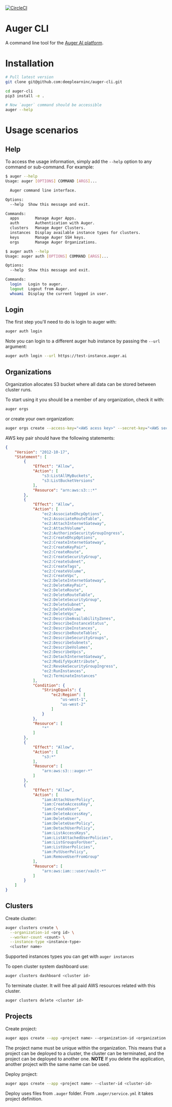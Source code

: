 [![CircleCI](https://circleci.com/gh/deeplearninc/auger-cli.svg?style=shield&circle-token=4f5b3d5d345f38b5bce6b267251a03c1ed52708b)](https://circleci.com/gh/deeplearninc/auger-cli)

# Auger CLI

A command line tool for the [Auger AI platform](https://auger.ai).

# Installation

```sh
# Pull latest version
git clone git@github.com:deeplearninc/auger-cli.git

cd auger-cli
pip3 install -e .

# Now `auger` command should be accessible
auger --help
```

# Usage scenarios

## Help

To access the usage information, simply add the `--help` option to any command or sub-command. For example:

```sh
$ auger --help
Usage: auger [OPTIONS] COMMAND [ARGS]...

  Auger command line interface.

Options:
  --help  Show this message and exit.

Commands:
  apps       Manage Auger Apps.
  auth       Authentication with Auger.
  clusters   Manage Auger Clusters.
  instances  Display available instance types for clusters.
  keys       Manage Auger SSH keys.
  orgs       Manage Auger Organizations.
```

```sh
$ auger auth --help
Usage: auger auth [OPTIONS] COMMAND [ARGS]...

Options:
  --help  Show this message and exit.

Commands:
  login   Login to auger.
  logout  Logout from Auger.
  whoami  Display the current logged in user.
```

## Login

The first step you'll need to do is login to auger with:

```sh
auger auth login
```

Note you can login to a different auger hub instance by passing the `--url` argument:

```sh
auger auth login --url https://test-instance.auger.ai
```


## Organizations

Organization allocates S3 bucket where all data can be stored between cluster runs.

To start using it you should be a member of any organization, check it with:
```sh
auger orgs
```

or create your own organization:
```sh
auger orgs create --access-key="<AWS acess key>" --secret-key="<AWS secret key>" <organization name>
```

AWS key pair should have the following statements:
```json
{
    "Version": "2012-10-17",
    "Statement": [
        {
            "Effect": "Allow",
            "Action": [
                "s3:ListAllMyBuckets",
                "s3:ListBucketVersions"
            ],
            "Resource": "arn:aws:s3:::*"
        },
        {
            "Effect": "Allow",
            "Action": [
                "ec2:AssociateDhcpOptions",
                "ec2:AssociateRouteTable",
                "ec2:AttachInternetGateway",
                "ec2:AttachVolume",
                "ec2:AuthorizeSecurityGroupIngress",
                "ec2:CreateDhcpOptions",
                "ec2:CreateInternetGateway",
                "ec2:CreateKeyPair",
                "ec2:CreateRoute",
                "ec2:CreateSecurityGroup",
                "ec2:CreateSubnet",
                "ec2:CreateTags",
                "ec2:CreateVolume",
                "ec2:CreateVpc",
                "ec2:DeleteInternetGateway",
                "ec2:DeleteKeyPair",
                "ec2:DeleteRoute",
                "ec2:DeleteRouteTable",
                "ec2:DeleteSecurityGroup",
                "ec2:DeleteSubnet",
                "ec2:DeleteVolume",
                "ec2:DeleteVpc",
                "ec2:DescribeAvailabilityZones",
                "ec2:DescribeInstanceStatus",
                "ec2:DescribeInstances",
                "ec2:DescribeRouteTables",
                "ec2:DescribeSecurityGroups",
                "ec2:DescribeSubnets",
                "ec2:DescribeVolumes",
                "ec2:DescribeVpcs",
                "ec2:DetachInternetGateway",
                "ec2:ModifyVpcAttribute",
                "ec2:RevokeSecurityGroupIngress",
                "ec2:RunInstances",
                "ec2:TerminateInstances"
            ],
            "Condition": {
                "StringEquals": {
                    "ec2:Region": [
                        "us-west-1",
                        "us-west-2"
                    ]
                }
            },
            "Resource": [
                "*"
            ]
        },
        {
            "Effect": "Allow",
            "Action": [
                "s3:*"
            ],
            "Resource": [
                "arn:aws:s3:::auger-*"
            ]
        },
        {
            "Effect": "Allow",
            "Action": [
                "iam:AttachUserPolicy",
                "iam:CreateAccessKey",
                "iam:CreateUser",
                "iam:DeleteAccessKey",
                "iam:DeleteUser",
                "iam:DeleteUserPolicy",
                "iam:DetachUserPolicy",
                "iam:ListAccessKeys",
                "iam:ListAttachedUserPolicies",
                "iam:ListGroupsForUser",
                "iam:ListUserPolicies",
                "iam:PutUserPolicy",
                "iam:RemoveUserFromGroup"
            ],
            "Resource": [
                "arn:aws:iam:::user/vault-*"
            ]
        }
    ]
}
```

## Clusters

Create cluster:
```sh
auger clusters create \
  --organization-id <org id> \
  --worker-count <count> \
  --instance-type <instance-type>
  <cluster name>
```

Supported instances types you can get with `auger instances`

To open cluster system dashboard use:
```sh
auger clusters dashboard <cluster id>
```

To terminate cluster. It will free all paid AWS resources related with this cluster.
```sh
auger clusters delete <cluster id>
```

## Projects

Create project:
```sh
auger apps create --app <project name> --organization-id <organization id>
```

The project name must be unique within the organization. This means that a project can be deployed to a cluster, the cluster can be terminated, and the project can be deployed to another one. **NOTE** If you delete the application, another project with the same name can be used.

Deploy project:
```sh
auger apps create --app <project name> --cluster-id <cluster-id>
```

Deploy uses files from `.auger` folder. From `.auger/service.yml` it takes project definition.
